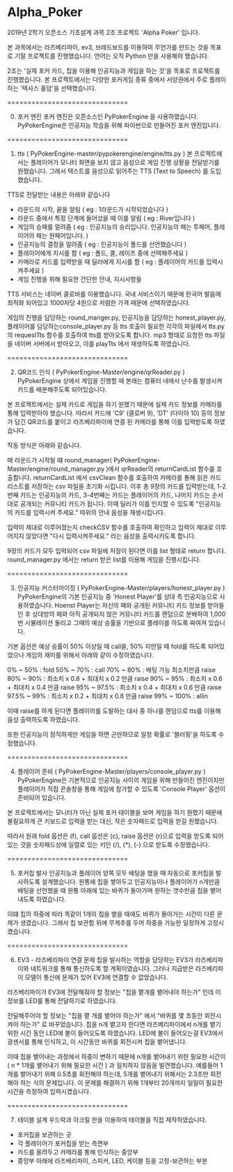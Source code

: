 # Alpha_Poker

2019년 2학기 오픈소스 기초설계 과목 2조 프로젝트 'Alpha Poker' 입니다.

본 과목에서는 라즈베리파이, ev3, 브레드보드를 이용하여 무언가를 만드는 것을 목표로 기말 프로젝트를 진행했습니다.
언어는 오직 Python 만을 사용해야 했습니다.

2조는 '실제 포커 카드, 칩을 이용해 인공지능과 게임을 하는 것'을 목표로 프로젝트를 진행했습니다.
본 프로젝트에서는 다양한 포커게임 종류 중에서 서양권에서 주로 플레이 하는 '텍사스 홀덤'을 선택했습니다.

==============================


0. 포커 엔진
포커 엔진은 오픈소스인 PyPokerEngine 을 사용하였습니다.
PyPokerEngine은 인공지능 학습을 위해 파이썬으로 만들어진 포커 엔진입니다.


==============================


1. tts ( PyPokerEngine-master/pypokerengine/engine/tts.py )
본 프로젝트에서는 플레이어가 모니터 화면을 보지 않고 음성으로 게임 진행 상황을 전달받기를 원했습니다.
그래서 텍스트를 음성으로 읽어주는 TTS (Text to Speech) 를 도입했습니다.

TTS로 전달받는 내용은 아래와 같습니다
- 라운드의 시작, 끝을 알림 ( eg : 1라운드가 시작되었습니다 )
- 라운드 중에서 특정 단계에 들어섰을 때 이를 알림 ( eg : River입니다 )
- 게임의 승패를 알려줌 ( eg : 인공지능의 승리입니다. 인공지능의 패는 투페어, 플레이어의 패는 원페어입니다. )
- 인공지능의 결정을 알려줌 ( eg : 인공지능이 폴드를 선언했습니다 )
- 플레이어에게 지시를 함 ( eg : 폴드, 콜, 레이즈 중에 선택해주세요 )
- 카메라로 카드를 입력받을 때 딜러에게 지시를 함 ( eg : 플레이어의 카드를 입력시켜주세요 )
- 게임 진행을 위해 필요한 간단한 안내, 지시사항들

TTS 서비스는 네이버 클로바를 이용했습니다.
국내 서비스이기 때문에 한국어 발음에 최적화 되어있고 1000자당 4원으로 저렴한 가격 때문에 선택하였습니다.

게임의 진행을 담당하는 round_manger.py, 인공지능을 담당하는 honest_player.py, 플레이어를 담당하는console_player.py 등 
tts 호출이 필요한 각각의 파일에서 tts.py 의 requestTts 함수를 호출하여 tts를 받아오도록 합니다.
mp3 형태로 요청한 tts 파일을 네이버 서버에서 받아오고, 이를 playTts 에서 재생하도록 하였습니다.


==============================


2. QR코드 인식 ( PyPokerEngine-Master/engine/qrReader.py )
PyPokerEngine 상에서 게임을 진행할 때 본래는 컴퓨터 내에서 난수를 발생시켜 카드를 배분해주도록 되어있습니다.

본 프로젝트에서는 실제 카드로 게임을 하기 원했기 때문에 실제 카드 정보를 카메라를 통해 입력받아야 했습니다.
따라서 카드에 'C9' (클로버 9), 'DT' (다이아 10) 등의 정보가 담긴 QR코드를 붙이고 라즈베리파이에 연결 된 카메라를 통해 이를 입력받도록 하였습니다.

작동 방식은 아래와 같습니다.

매 라운드가 시작될 떄 round_manager( PyPokerEngine-Master/engine/round_manager.py )에서 qrReader의 returnCardList 함수를 호출합니다.
returnCardList 에서 csvClean 함수를 호출하여 카메라를 통해 읽은 카드 리스트를 저장하는 csv 파일을 초기화 시킵니다.
이후 총 9장의 카드를 입력받는데, 1-2번째 카드는 인공지능의 카드, 3-4번째는 카드는 플레이어의 카드, 나머지 카드는 순서대로 공개되는 커뮤니티 카드가 됩니다.
이때 딜러가 이를 인지할 수 있도록 "인공지능의 카드를 입력시켜 주세요." 따위의 안내 음성을 재생시킵니다.

입력이 제대로 이루어졌는지 checkCSV 함수를 호출하여 확인하고 입력이 제대로 이루어지지 않았다면 "다시 입력시켜주세요." 라는 음성을 출력시키도록 합니다.

9장의 카드가 모두 입력되어 csv 파일에 저장이 된다면 이를 list 형태로 return 합니다.
round_manager.py 에서는 return 받은 list를 이용해 게임을 진행시킵니다.


==============================


3. 인공지능 커스터마이징 ( PyPokerEngine-Master/players/honest_player.py )
PyPokerEngine의 기본 인공지능 중 'Honest Player'를 상대 측 인공지능으로 사용하였습니다.
Hoenst Player는 자신의 패와 공개된 커뮤니티 카드 정보를 받아들인 후 
상대방의 패와 아직 공개되지 않은 커뮤니티 카드를 랜덤으로 분배하여 1,000번 시뮬레이션 돌리고
그때의 예상 승률을 기반으로 플레이를 하도록 짜여져 있습니다.

기본 옵션은 예상 승률이 50% 이상일 때 call을, 50% 미만일 때 fold를 하도록 되어있었으나
게임의 재미를 위해서 아래와 같이 수정하였습니다.

0% ~ 50% : fold
50% ~ 70% : call
70% ~ 80% : 배팅 가능 최소치만큼 raise
80% ~ 90% : 최소치 x 0.8 + 최대치 x 0.2 만큼 raise
90% ~ 95% : 최소치 x 0.6 + 최대치 x 0.4 만큼 raise
95% ~ 97.5% : 최소치 x 0.4 + 최대치 x 0.6 만큼 raise
97.5% ~ 99% : 최소치 x 0.2 + 최대치 x 0.8 만큼 raise
99% ~ 100% : allin

이때 raise를 하게 된다면 플레이어를 도발하는 대사 중 하나를 랜덤으로 tts를 이용해 음성 출력하도록 하였습니다.

또한 인공지능이 정직하게만 게임을 하면 곤란하므로 일정 확률로 '블러핑'을 하도록 수정했습니다.


==============================


4. 플레이어 준비 ( PyPokerEngine-Master/players/console_player.py )
PyPokerEngine은 기본적으로 인공지능 사이의 게임을 위해 만들어진 엔진이지만
플레이어가 직접 콘솔창을 통해 게임에 참가할 수 있도록 'Console Player' 옵션이 준비되어 있습니다.

본 프로젝트에서는 모니터가 아닌 실제 포커 테이블을 보며 게임을 하기 원했기 때문에
불필요하게 큰 키보드로 입력을 받는 대신, 작은 숫자패드로 입력을 받길 원했습니다.

따라서 원래 fold 옵션은 (f), call 옵션은 (c), raise 옵션은 (r)으로 입력을 받도록 되어있는 것을
숫자패드상에 일렬로 있는 키인 (/), (*), (-) 으로 받도록 수정했습니다.


==============================


5. 포커칩 발사
인공지능과 플레이어 양쪽 모두 배팅을 했을 때 자동으로 포커칩을 발사하도록 설계했습니다.
원통에 칩을 쌓아두고 인공지능이나 플레이어가 n개만큼 배팅을 선언했을 때
원통 아래에 있는 바퀴가 돌아가며 원하는 갯수만큼 칩을 뱉어내도록 하였습니다.

이떄 칩의 하중에 따라 똑같이 1개의 칩을 뱉을 때에도 바퀴가 돌아가는 시간이 다른 문제가 생겼습니다.
그래서 칩 보관함 위에 무게추를 두어 하중을 가능한 일정하게 고정시켰습니다.


==============================


6. EV3 - 라즈베리파이 연결 문제
칩을 발사하는 역할을 담당하는 EV3가 라즈베리파이와 네트워크를 통해 통신하도록 할 계획이였습니다.
그러나 지급받은 라즈베리파이 모델이 통신에 문제가 있어 EV3에 연결할 수 없었습니다.

라즈베리파이가 EV3에 전달해줘야 할 정보는 "칩을 몉개를 뱉어내야 하는가" 인데
이 정보를 LED를 통해 전달하기로 하였습니다.

전달해주어야 할 정보는 "칩을 몉 개를 뱉어야 하는가" 에서 "바퀴를 몇 초동안 회전시켜야 하는가" 로 바꾸었습니다.
칩을 n개 뱉고자 한다면 라즈베리파이에서 n개를 뱉기 위한 시간 동안 LED에 불이 들어오도록 하였습니다.
LED에 불이 들어오는걸 EV3에서 광센서를 통해 인식하고, 이 시간동안 바퀴를 회전시켜 칩을 뱉어냅니다.

이때 칩을 뱉어내는 과정에서 하중이 변하기 때문에 n개를 뱉어내기 위한 필요한 시간이 ( n * 1개를 뱉어내기 위해 필요한 시간 ) 과 일치하지 않음을 발견했습니다.
예를들어 1개를 뱉어내기 위해 0.5초를 회전해야 하는데, 5개를 뱉어내기 위해서는 2.3초만 회전해야 하는 식의 문제입니다.
이 문제를 해결하기 위해 1개부터 20개까지 일일이 필요한 시간을 측정하여 입력시켰습니다.


==============================


7. 테이블 설계
우드락과 아크릴 판을 이용하여 테이블을 직접 제작하였습니다.

- 포커칩을 보관하는 곳
- 각 플레이어가 포커칩을 받는 측면부
- 카드를 올려두고 카메라를 통해 인식하는 중앙부
- 중앙부 아래에 라즈베리파이, 스피커, LED, 케이블 등을 고정-보관하는 부분
